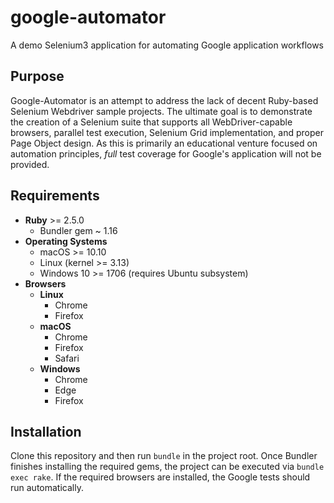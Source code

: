 # google-automator

A demo Selenium3 application for automating Google application workflows

## Purpose

Google-Automator is an attempt to address the lack of decent Ruby-based Selenium Webdriver sample projects. The ultimate goal is to demonstrate the creation of a Selenium suite that supports all WebDriver-capable browsers, parallel test execution, Selenium Grid implementation, and proper Page Object design. As this is primarily an educational venture focused on automation principles, _full_ test coverage for Google's application will not be provided.

## Requirements

* __Ruby__ >= 2.5.0
  * Bundler gem ~ 1.16
* __Operating Systems__
  * macOS >= 10.10
  * Linux (kernel >= 3.13)
  * Windows 10 >= 1706 (requires Ubuntu subsystem)
* __Browsers__
  * __Linux__
    * Chrome
    * Firefox
  * __macOS__
    * Chrome
    * Firefox
    * Safari
  * __Windows__
    * Chrome
    * Edge
    * Firefox

## Installation

Clone this repository and then run `bundle` in the project root. Once Bundler finishes installing the required gems, the project can be executed via `bundle exec rake`. If the required browsers are installed, the Google tests should run automatically.
